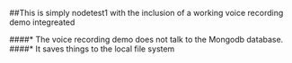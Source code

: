 ##This is simply nodetest1 with the inclusion of a working voice recording demo integreated

####* The voice recording demo does not talk to the Mongodb database.
####* It saves things to the local file system 
